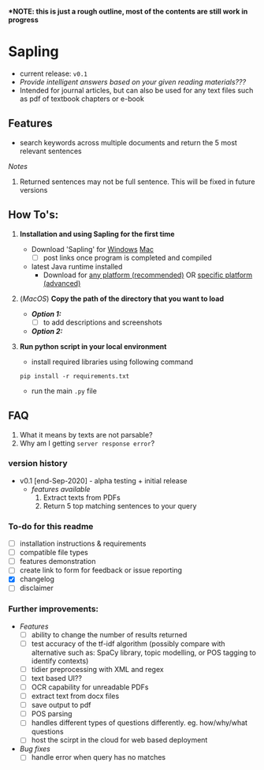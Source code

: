 **\*NOTE: this is just a rough outline, most of the contents are still work in progress**

# Sapling 
- current release: `v0.1`
- *Provide intelligent answers based on your given reading materials???*
- Intended for journal articles, but can also be used for any text files such as pdf of textbook chapters or e-book

## Features
- search keywords across multiple documents and return the 5 most relevant sentences

*Notes*
1. Returned sentences may not be full sentence. This will be fixed in future versions


## How To's:
1. **Installation and using Sapling for the first time**	
	- Download 'Sapling' for [Windows]() [Mac]()
		- [ ] post links once program is completed and compiled

	- latest Java runtime installed 
		- Download for [any platform (recommended)](https://java.com/en/download/) OR [specific platform (advanced)](https://java.com/en/download/manual.jsp)

2. (*MacOS*) **Copy the path of the directory that you want to load**
	- ***Option 1:***
		- [ ] to add descriptions and screenshots

	- ***Option 2:***

3. **Run python script in your local environment**
	- install required libraries using following command
	```
	pip install -r requirements.txt
	```
	- run the main `.py` file

## FAQ
1. What it means by texts are not parsable?
2. Why am I getting `server response error`?

### version history
- v0.1 [end-Sep-2020] - alpha testing + initial release
	- *features available*
		1. Extract texts from PDFs
		2. Return 5 top matching sentences to your query


### To-do for this readme
- [ ] installation instructions & requirements
- [ ] compatible file types
- [ ] features demonstration
- [ ] create link to form for feedback or issue reporting 
- [x] changelog
- [ ] disclaimer

### Further improvements:
- *Features*
	- [ ] ability to change the number of results returned
	- [ ] test accuracy of the tf-idf algorithm (possibly compare with alternative such as: SpaCy library, topic modelling, or POS tagging to identify contexts)
	- [ ] tidier preprocessing with XML and regex
	- [ ] text based UI??
	- [ ] OCR capability for unreadable PDFs
	- [ ] extract text from docx files
	- [ ] save output to pdf
	- [ ] POS parsing
	- [ ] handles different types of questions differently. eg. how/why/what questions
	- [ ] host the scirpt in the cloud for web based deployment

- *Bug fixes*
	- [ ] handle error when query has no matches